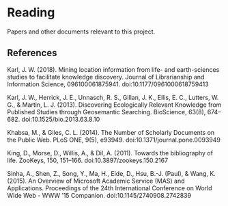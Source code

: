 # Reading

Papers and other documents relevant to this project.

## References

Karl, J. W. (2018). Mining location information from life- and earth-sciences studies to facilitate knowledge discovery. Journal of Librarianship and Information Science, 096100061875941. doi:10.1177/0961000618759413

Karl, J. W., Herrick, J. E., Unnasch, R. S., Gillan, J. K., Ellis, E. C., Lutters, W. G., & Martin, L. J. (2013). Discovering Ecologically Relevant Knowledge from Published Studies through Geosemantic Searching. BioScience, 63(8), 674–682. doi:10.1525/bio.2013.63.8.10

Khabsa, M., & Giles, C. L. (2014). The Number of Scholarly Documents on the Public Web. PLoS ONE, 9(5), e93949. doi:10.1371/journal.pone.0093949

King, D., Morse, D., Willis, A., & Dil, A. (2011). Towards the bibliography of life. ZooKeys, 150, 151–166. doi:10.3897/zookeys.150.2167

Sinha, A., Shen, Z., Song, Y., Ma, H., Eide, D., Hsu, B.-J. (Paul), & Wang, K. (2015). An Overview of Microsoft Academic Service (MAS) and Applications. Proceedings of the 24th International Conference on World Wide Web - WWW  ’15 Companion. doi:10.1145/2740908.2742839

